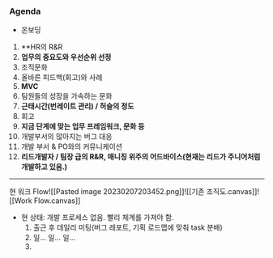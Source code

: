 ### Agenda
- 온보딩
1. **HR의 R&R
2. **업무의 중요도와 우선순위 선정**
3. 조직문화
4. 올바른 피드백(회고)와 사례
5. **MVC**
6. 팀원들의 성장을 가속하는 문화
7. **근태시간(번레이트 관리) / 허슬의 정도**
8. 회고
9. **지금 단계에 맞는 업무 프레임워크, 문화 등**
10. 개발부서의 많아지는 버그 대응
11. 개발 부서 & PO와의 커뮤니케이션
12. **리드개발자 / 팀장 급의 R&R, 매니징 위주의 어드바이스(현재는 리드가 주니어처럼 개발하고 있음.)**
---
현 워크 Flow![[Pasted image 20230207203452.png]]![[기존 조직도.canvas]]![[Work Flow.canvas]]
- 현 상태: 개발 프로세스 없음. 빨리 체계를 가져야 함.
	1. 출근 후 데일리 미팅(버그 레포트, 기획 로드맵에 맞춰 task 분배)
	2. 일... 일... 일...
	3. 